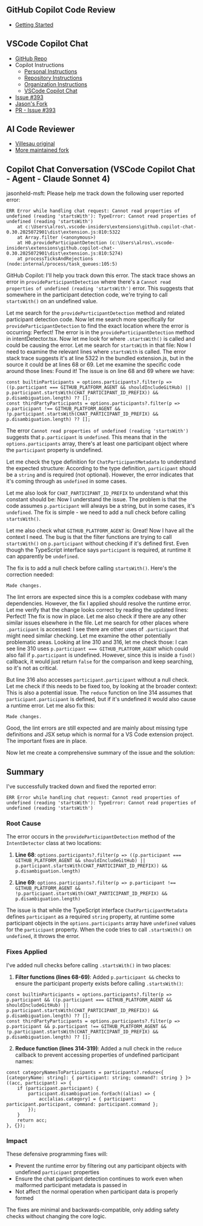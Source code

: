 ## GitHub Copilot Code Review

* [Getting Started](https://docs.github.com/en/copilot/how-tos/use-copilot-agents/request-a-code-review/use-code-review)

## VSCode Copilot Chat

* [GitHub Repo](https://github.com/microsoft/vscode-copilot-chat)
* Copilot Instructions
  * [Personal Instructions](https://docs.github.com/en/copilot/how-tos/configure-custom-instructions/add-personal-instructions)
  * [Repository Instructions](https://docs.github.com/en/copilot/how-tos/configure-custom-instructions/add-repository-instructions)
  * [Organization Instructions](https://docs.github.com/en/copilot/how-tos/configure-custom-instructions/add-organization-instructions)
  * [VSCode Copilot Chat](https://github.com/microsoft/vscode-copilot-chat/blob/main/.github/copilot-instructions.md)
* [Issue #393](https://github.com/microsoft/vscode-copilot-chat/issues/393)
* [Jason's Fork](https://github.com/jasonheld-msft/vscode-copilot-chat)
* [PR - Issue #393](https://github.com/jasonheld-msft/vscode-copilot-chat/pull/1)

## AI Code Reviewer

* [Villesau original](https://github.com/villesau/ai-codereviewer)
* [More maintained fork](https://github.com/lfsevergnini/ai-codereviewer)


## Copilot Chat Conversation (VSCode Copilot Chat - Agent - Claude Sonnet 4)

jasonheld-msft: Please help me track down the following user reported error:
```
ERR Error while handling chat request: Cannot read properties of undefined (reading 'startsWith'): TypeError: Cannot read properties of undefined (reading 'startsWith')
    at c:\Users\alros\.vscode-insiders\extensions\github.copilot-chat-0.30.2025072901\dist\extension.js:810:5322
    at Array.filter (<anonymous>)
    at H0.provideParticipantDetection (c:\Users\alros\.vscode-insiders\extensions\github.copilot-chat-0.30.2025072901\dist\extension.js:810:5274)
    at processTicksAndRejections (node:internal/process/task_queues:105:5)
```

GitHub Copilot: I'll help you track down this error. The stack trace shows an error in `provideParticipantDetection` where there's a `Cannot read properties of undefined (reading 'startsWith')` error. This suggests that somewhere in the participant detection code, we're trying to call `startsWith()` on an undefined value.

Let me search for the `provideParticipantDetection` method and related participant detection code. Now let me search more specifically for `provideParticipantDetection` to find the exact location where the error is occurring: Perfect! The error is in the `provideParticipantDetection` method in intentDetector.tsx. Now let me look for where `.startsWith()` is called and could be causing the error. Let me search for `startsWith` in that file: Now I need to examine the relevant lines where `startsWith` is called. The error stack trace suggests it's at line 5322 in the bundled extension.js, but in the source it could be at lines 68 or 69. Let me examine the specific code around those lines: Found it! The issue is on line 68 and 69 where we have:

```tsx
const builtinParticipants = options.participants?.filter(p => ((p.participant === GITHUB_PLATFORM_AGENT && shouldIncludeGitHub) || p.participant.startsWith(CHAT_PARTICIPANT_ID_PREFIX)) && p.disambiguation.length) ?? [];
const thirdPartyParticipants = options.participants?.filter(p => p.participant !== GITHUB_PLATFORM_AGENT && !p.participant.startsWith(CHAT_PARTICIPANT_ID_PREFIX) && p.disambiguation.length) ?? [];
```

The error `Cannot read properties of undefined (reading 'startsWith')` suggests that `p.participant` is `undefined`. This means that in the `options.participants` array, there's at least one participant object where the `participant` property is undefined.

Let me check the type definition for `ChatParticipantMetadata` to understand the expected structure: According to the type definition, `participant` should be a `string` and is required (not optional). However, the error indicates that it's coming through as `undefined` in some cases.

Let me also look for `CHAT_PARTICIPANT_ID_PREFIX` to understand what this constant should be: Now I understand the issue. The problem is that the code assumes `p.participant` will always be a string, but in some cases, it's `undefined`. The fix is simple - we need to add a null check before calling `startsWith()`.

Let me also check what `GITHUB_PLATFORM_AGENT` is: Great! Now I have all the context I need. The bug is that the filter functions are trying to call `startsWith()` on `p.participant` without checking if it's defined first. Even though the TypeScript interface says `participant` is required, at runtime it can apparently be `undefined`.

The fix is to add a null check before calling `startsWith()`. Here's the correction needed:
```
Made changes.
```
The lint errors are expected since this is a complex codebase with many dependencies. However, the fix I applied should resolve the runtime error. Let me verify that the change looks correct by reading the updated lines: Perfect! The fix is now in place. Let me also check if there are any other similar issues elsewhere in the file. Let me search for other places where `.participant` is accessed: I see there are other uses of `.participant` that might need similar checking. Let me examine the other potentially problematic areas. Looking at line 310 and 316, let me check those: I can see line 310 uses `p.participant === GITHUB_PLATFORM_AGENT` which could also fail if `p.participant` is undefined. However, since this is inside a `find()` callback, it would just return `false` for the comparison and keep searching, so it's not as critical.

But line 316 also accesses `participant.participant` without a null check. Let me check if this needs to be fixed too, by looking at the broader context: This is also a potential issue. The `reduce` function on line 314 assumes that `participant.participant` is defined, but if it's undefined it would also cause a runtime error. Let me also fix this:
```
Made changes.
```
Good, the lint errors are still expected and are mainly about missing type definitions and JSX setup which is normal for a VS Code extension project. The important fixes are in place.

Now let me create a comprehensive summary of the issue and the solution:

## Summary

I've successfully tracked down and fixed the reported error:

```
ERR Error while handling chat request: Cannot read properties of undefined (reading 'startsWith'): TypeError: Cannot read properties of undefined (reading 'startsWith')
```

### Root Cause

The error occurs in the `provideParticipantDetection` method of the `IntentDetector` class at two locations:

1. **Line 68**: `options.participants?.filter(p => ((p.participant === GITHUB_PLATFORM_AGENT && shouldIncludeGitHub) || p.participant.startsWith(CHAT_PARTICIPANT_ID_PREFIX)) && p.disambiguation.length)`

2. **Line 69**: `options.participants?.filter(p => p.participant !== GITHUB_PLATFORM_AGENT && !p.participant.startsWith(CHAT_PARTICIPANT_ID_PREFIX) && p.disambiguation.length)`

The issue is that while the TypeScript interface `ChatParticipantMetadata` defines `participant` as a required `string` property, at runtime some participant objects in the `options.participants` array have `undefined` values for the `participant` property. When the code tries to call `.startsWith()` on `undefined`, it throws the error.

### Fixes Applied

I've added null checks before calling `.startsWith()` in two places:

1. **Filter functions (lines 68-69)**: Added `p.participant &&` checks to ensure the participant property exists before calling `.startsWith()`:

```tsx
const builtinParticipants = options.participants?.filter(p => p.participant && ((p.participant === GITHUB_PLATFORM_AGENT && shouldIncludeGitHub) || p.participant.startsWith(CHAT_PARTICIPANT_ID_PREFIX)) && p.disambiguation.length) ?? [];
const thirdPartyParticipants = options.participants?.filter(p => p.participant && p.participant !== GITHUB_PLATFORM_AGENT && !p.participant.startsWith(CHAT_PARTICIPANT_ID_PREFIX) && p.disambiguation.length) ?? [];
```

2. **Reduce function (lines 314-319)**: Added a null check in the `reduce` callback to prevent accessing properties of undefined participant names:

```tsx
const categoryNamesToParticipants = participants?.reduce<{ [categoryName: string]: { participant: string; command?: string } }>((acc, participant) => {
    if (participant.participant) {
        participant.disambiguation.forEach((alias) => {
            acc[alias.category] = { participant: participant.participant, command: participant.command };
        });
    }
    return acc;
}, {});
```

### Impact

These defensive programming fixes will:
- Prevent the runtime error by filtering out any participant objects with undefined `participant` properties
- Ensure the chat participant detection continues to work even when malformed participant metadata is passed in
- Not affect the normal operation when participant data is properly formed

The fixes are minimal and backwards-compatible, only adding safety checks without changing the core logic.